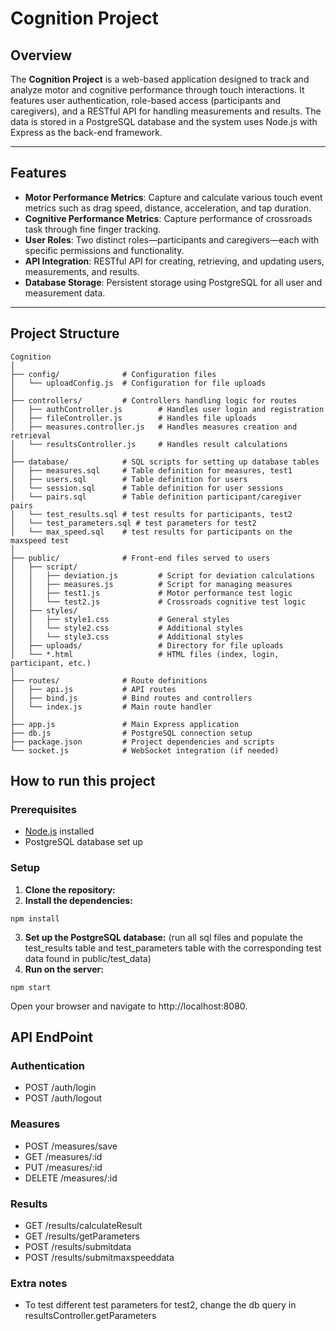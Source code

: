 # Cognition Project

## Overview

The **Cognition Project** is a web-based application designed to track and analyze motor and cognitive performance through touch interactions. It features user authentication, role-based access (participants and caregivers), and a RESTful API for handling measurements and results. The data is stored in a PostgreSQL database and the system uses Node.js with Express as the back-end framework.

---

## Features

- **Motor Performance Metrics**: Capture and calculate various touch event metrics such as drag speed, distance, acceleration, and tap duration.
- **Cognitive Performance Metrics**: Capture performance of crossroads task through fine finger tracking.
- **User Roles**: Two distinct roles—participants and caregivers—each with specific permissions and functionality.
- **API Integration**: RESTful API for creating, retrieving, and updating users, measurements, and results.
- **Database Storage**: Persistent storage using PostgreSQL for all user and measurement data.

---

## Project Structure

```plaintext
Cognition
│
├── config/              # Configuration files
│   └── uploadConfig.js  # Configuration for file uploads
│
├── controllers/         # Controllers handling logic for routes
│   ├── authController.js        # Handles user login and registration
│   ├── fileController.js        # Handles file uploads
│   ├── measures.controller.js   # Handles measures creation and retrieval
│   └── resultsController.js     # Handles result calculations
│
├── database/            # SQL scripts for setting up database tables
│   ├── measures.sql     # Table definition for measures, test1
│   ├── users.sql        # Table definition for users
│   └── session.sql      # Table definition for user sessions
│   └── pairs.sql        # Table definition participant/caregiver pairs
│   └── test_results.sql # test results for participants, test2
│   └── test_parameters.sql # test parameters for test2
│   └── max_speed.sql    # test results for participants on the maxspeed test
│
├── public/              # Front-end files served to users
│   ├── script/
│   │   ├── deviation.js         # Script for deviation calculations
│   │   ├── measures.js          # Script for managing measures
│   │   ├── test1.js             # Motor performance test logic
│   │   └── test2.js             # Crossroads cognitive test logic
│   ├── styles/
│   │   ├── style1.css           # General styles
│   │   └── style2.css           # Additional styles
│   │   └── style3.css           # Additional styles
│   ├── uploads/                 # Directory for file uploads
│   └── *.html                   # HTML files (index, login, participant, etc.)
│
├── routes/              # Route definitions
│   ├── api.js           # API routes
│   ├── bind.js          # Bind routes and controllers
│   └── index.js         # Main route handler
│
├── app.js               # Main Express application
├── db.js                # PostgreSQL connection setup
├── package.json         # Project dependencies and scripts
└── socket.js            # WebSocket integration (if needed)

```

## How to run this project

### Prerequisites

- [Node.js](https://nodejs.org/) installed
- PostgreSQL database set up

### Setup

1. **Clone the repository:**
2. **Install the dependencies:**

```
npm install
```

3. **Set up the PostgreSQL database:** (run all sql files and populate the test_results table and test_parameters table with the corresponding test data found in public/test_data)
5. **Run on the server:**

```
npm start
```

Open your browser and navigate to http://localhost:8080.

## API EndPoint

### Authentication

- POST /auth/login
- POST /auth/logout

### Measures

- POST /measures/save
- GET /measures/:id
- PUT /measures/:id
- DELETE /measures/:id

### Results

- GET /results/calculateResult
- GET /results/getParameters
- POST /results/submitdata
- POST /results/submitmaxspeeddata
  
### Extra notes

- To test different test parameters for test2, change the db query in resultsController.getParameters
